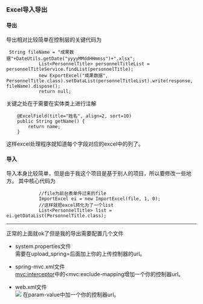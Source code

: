 ### Excel导入导出
#### 导出
导出相对比较简单在控制层的关键代码为
```
 String fileName = "成果数据"+DateUtils.getDate("yyyyMMddHHmmss")+".xlsx";
            List<PersonnelTitle> personnelTitleList = personnelTitleService.findList(personnelTitle);
    		new ExportExcel("成果数据", PersonnelTitle.class).setDataList(personnelTitleList).write(response, fileName).dispose();
    		return null;
```
关键之处在于需要在实体类上进行注解
```
	@ExcelField(title="姓名", align=2, sort=10)
	public String getName() {
		return name;
	}
```
这样excel处理程序就知道每个字段对应的excel中的列了。

#### 导入
导入本身比较简单，但是由于我这个项目是基于别人的项目，所以要修改一些地方。
其中核心代码为
```
            //file为前台表单传过来的file
			ImportExcel ei = new ImportExcel(file, 1, 0);
            //这样就把excel转化为了一个list
			List<PersonnelTitle> list = ei.getDataList(PersonnelTitle.class);

```


-----
正常的上面就ok了但是我的导出需要配置几个文件

* system.properties文件  
   需要在upload_spring=后面加上你的上传控制器的url。

* spring-mvc.xml文件  
   <mvc:interceptor>中的<mvc:exclude-mapping增加一个你的控制器url。

* web.xml文件  
  ![](https://i.imgur.com/N3830vt.jpg)
  在param-value中加一个你的控制器url。

